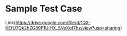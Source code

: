 # Sample Test Case

Link(https://drive.google.com/file/d/1QX-KEfU7Qk2hZG89F1UIHX_SVeXqf7hz/view?usp=sharing)
